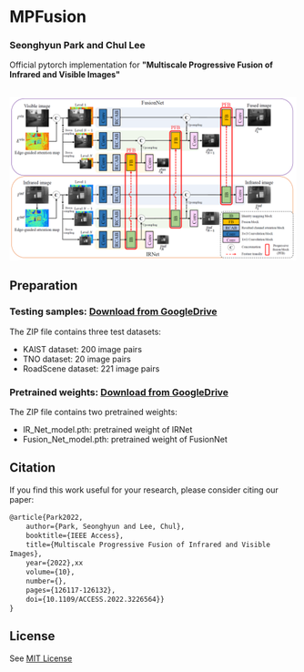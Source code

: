 # MPFusion

### Seonghyun Park and Chul Lee
Official pytorch implementation for **"Multiscale Progressive Fusion of Infrared and Visible Images"**

<p float="left">
  &emsp;&emsp; <img src="figs/overview.PNG" width="640" />
</p>

## Preparation
### Testing samples: [Download from GoogleDrive](https://drive.google.com/file/d/18FyyS-DUhDj4knvyX265Bi5vtVA4jEaL/view?usp=share_link)
The ZIP file contains three test datasets:
- KAIST dataset: 200 image pairs
- TNO dataset: 20 image pairs
- RoadScene dataset: 221 image pairs

### Pretrained weights: [Download from GoogleDrive](https://drive.google.com/file/d/1GSi2N0lBmane_wBAalyqbmUQmeXcA7D2/view?usp=share_link)
The ZIP file contains two pretrained weights:
- IR_Net_model.pth: pretrained weight of IRNet
- Fusion_Net_model.pth: pretrained weight of FusionNet

## Citation
If you find this work useful for your research, please consider citing our paper:
```
@article{Park2022,
    author={Park, Seonghyun and Lee, Chul},
    booktitle={IEEE Access},
    title={Multiscale Progressive Fusion of Infrared and Visible Images}, 
    year={2022},xx
    volume={10},
    number={},
    pages={126117-126132},
    doi={10.1109/ACCESS.2022.3226564}}
}
```

## License
See [MIT License](https://github.com/seonghyun0108/MPFusion/blob/main/LICENSE)
